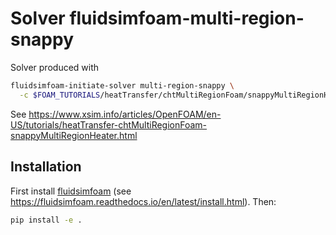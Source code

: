 # Solver fluidsimfoam-multi-region-snappy

Solver produced with

```sh
fluidsimfoam-initiate-solver multi-region-snappy \
  -c $FOAM_TUTORIALS/heatTransfer/chtMultiRegionFoam/snappyMultiRegionHeater
```

See https://www.xsim.info/articles/OpenFOAM/en-US/tutorials/heatTransfer-chtMultiRegionFoam-snappyMultiRegionHeater.html

## Installation

First install [fluidsimfoam] (see
https://fluidsimfoam.readthedocs.io/en/latest/install.html). Then:

```sh
pip install -e .
```

[fluidsimfoam]: https://foss.heptapod.net/fluiddyn/fluidsimfoam
